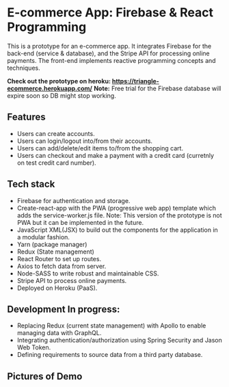 # E-commerce App: Firebase & React Programming
This is a prototype for an e-commerce app. It integrates Firebase for the back-end (service &amp; database), and the Stripe API for processing online payments. The front-end implements reactive programming concepts and techniques.  

**Check out the prototype on heroku: https://triangle-ecommerce.herokuapp.com/**
**Note:** Free trial for the Firebase database will expire soon so DB might stop working. 

## Features
* Users can create accounts.
* Users can login/logout into/from their accounts.
* Users can add/delete/edit items to/from the shopping cart.
* Users can checkout and make a payment with a credit card (curretnly on test credit card number).

## Tech stack
* Firebase  for authentication and storage.
* Create-react-app with the PWA (progressive web app) template which adds the service-worker.js file.
  Note: This version of the prototype is not  PWA but it can be implemented in the future.
* JavaScript XML(JSX) to build out the components for the application in a modular fashion.
* Yarn (package manager)
* Redux (State management) 
* React Router to set up routes.
* Axios to fetch data from server.
* Node-SASS to write robust and maintainable CSS.
* Stripe API to process online payments.
* Deployed on Heroku (PaaS).

## Development In progress:
  - Replacing Redux (current state management) with Apollo to enable managing data with GraphQL.
  - Integrating authentication/authorization using Spring Security and Jason Web Token.
  - Defining requirements to source data from a third party database.

## Pictures of Demo


 
